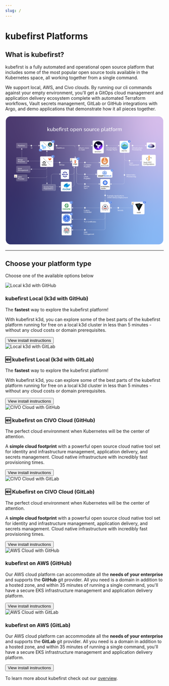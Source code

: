 ```yaml
---
slug: /
---
```

# kubefirst Platforms

## What is kubefirst?

kubefirst is a fully automated and operational open source platform that includes some of the most popular open source tools available in the Kubernetes space, all working together from a single command.

We support local, AWS, and Civo clouds. By running our cli commands against your empty environment, you'll get a GitOps cloud management and application delivery ecosystem complete with automated Terraform workflows, Vault secrets management, GitLab or GitHub integrations with Argo, and demo applications that demonstrate how it all pieces together.

![kubefirst Architecture](./img/kubefirst/kubefirst-arch.png)

---

## Choose your platform type

Choose one of the available options below

<!-- TODO: 2.0 - we need new images for gitlab k3d, github k3d, gitlab civo -->
<!-- TODO: 2.0 - consider reframing this section with 1 card per cloud and a github / gitlab button so we're not duplicating the message -->
<!-- TODO: 2.0 - note from jd: i don't understand where img\local_github.jpg is coming from - it's working but it doesn't seem to be in source in this repo somehow -->

<div class="row">
    <div class="col col--6 margin-bottom--lg">
        <div class="card">
            <div class="card__image">
            <img
               src="\img\local_github.jpg"
               alt="Local k3d with GitHub"
               title="Local k3d with GitHub" />
            </div>
            <div class="card__body">
            <h3>kubefirst Local (k3d with GitHub)</h3>
            <p>
               The <strong>fastest</strong> way to explore the kubefirst platform!
            </p>
            <p>
               With kubefirst k3d, you can explore some of the best parts of the kubefirst platform running for free on a local k3d cluster in less than 5 minutes - without any cloud costs or domain prerequisites.
            </p>
            </div>
            <div class="card__footer">
                <form>
                    <button class="button button--secondary button--block" formaction="kubefirst/local/github/install">View install instructions</button>
                </form>
            </div>
        </div>
    </div>
    <div class="col col--6 margin-bottom--lg">
        <div class="card">
            <div class="card__image">
            <img
               src="\img\local_github.jpg"
               alt="Local k3d with GitLab"
               title="Local k3d with GitLab" />
            </div>
            <div class="card__body">
            <h3>🆕 kubefirst Local (k3d with GitLab)</h3>
            <p>
               The <strong>fastest</strong> way to explore the kubefirst platform!
            </p>
            <p>
               With kubefirst k3d, you can explore some of the best parts of the kubefirst platform running for free on a local k3d cluster in less than 5 minutes - without any cloud costs or domain prerequisites.
            </p>
            </div>
            <div class="card__footer">
                <form>
                    <button class="button button--secondary button--block" formaction="kubefirst/local/gitlab/install">View install instructions</button>
                </form>
            </div>
        </div>
    </div>
</div>
<div class="row">
    <div class="col col--6 margin-bottom--lg">
        <div class="card">
            <div class="card__image">
            <img
               src="\img\civo_github.jpg"
               alt="CIVO Cloud with GitHub"
               title="CIVO Cloud with GitHub" />
            </div>
            <div class="card__body">
            <h3>🆕 kubefirst on CIVO Cloud (GitHub)</h3>
            <p>
               The perfect cloud environment when Kubernetes will be the center of attention.
            </p>
            <p>A <strong>simple cloud footprint</strong> with a powerful open source cloud native tool set for identity and infrastructure management, application delivery, and secrets management. Cloud native infrastructure with incredibly fast provisioning times.
            </p>
            </div>
            <div class="card__footer">
                <form>
                    <button class="button button--secondary button--block" formaction="kubefirst/civo/github/install">View install instructions</button>
                </form>
            </div>
        </div>
    </div>
    <div class="col col--6 margin-bottom--lg">
        <div class="card">
            <div class="card__image">
            <img
               src="\img\civo_github.jpg"
               alt="CIVO Cloud with GitLab"
               title="CIVO Cloud with GitLab" />
            </div>
            <div class="card__body">
            <h3>🆕 Kubefirst on CIVO Cloud (GitLab)</h3>
            <p>
               The perfect cloud environment when Kubernetes will be the center of attention.
            </p>
            <p>A <strong>simple cloud footprint</strong> with a powerful open source cloud native tool set for identity and infrastructure management, application delivery, and secrets management. Cloud native infrastructure with incredibly fast provisioning times.
            </p>
            </div>
            <div class="card__footer">
                <form>
                    <button class="button button--secondary button--block" formaction="kubefirst/civo/gitlab/install">View install instructions</button>
                </form>
            </div>
        </div>
    </div>
</div>
<div class="row">
    <div class="col col--6 margin-bottom--lg">
        <div class="card">
            <div class="card__image">
            <img
               src="\img\aws_github.jpg"
               alt="AWS Cloud with GitHub"
               title="AWS Cloud with GitHub" />
            </div>
            <div class="card__body">
            <h3> kubefirst on AWS (GitHub)</h3>
            <p>
               Our AWS cloud platform can accommodate all the <strong>needs of your enterprise</strong> and supports the <strong>GitHub</strong> git provider. All you need is a domain in addition to a hosted zone, and within 35 minutes of running a single command, you'll have a secure EKS infrastructure management and application delivery platform.
            </p>
            </div>
            <div class="card__footer">
                <form>
                    <button class="button button--secondary button--block" formaction="kubefirst/aws/github/install">View install instructions</button>
                </form>
            </div>
        </div>
    </div>
    <div class="col col--6 margin-bottom--lg">
        <div class="card">
            <div class="card__image">
            <img
               src="\img\aws_gitlab.jpg"
               alt="AWS Cloud with GitLab"
               title="AWS Cloud with GitLab" />
            </div>
            <div class="card__body">
            <h3> kubefirst on AWS (GitLab)</h3>
            <p>
               Our AWS cloud platform can accommodate all the <strong>needs of your enterprise</strong> and supports the <strong>GitLab</strong> git provider. All you need is a domain in addition to a hosted zone, and within 35 minutes of running a single command, you'll have a secure EKS infrastructure management and application delivery platform.
            </p>
            </div>
            <div class="card__footer">
                <form>
                    <button class="button button--secondary button--block" formaction="kubefirst/aws/gitlab/install">View install instructions</button>
                </form>
            </div>
        </div>
    </div>
</div>

To learn more about kubefirst check out our [overview](kubefirst/overview.md).
